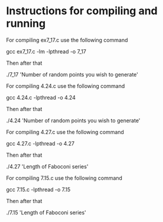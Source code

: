 # Instructions for compiling and running


For compiling ex7_17.c use the following command

gcc ex7_17.c -lm -lpthread -o 7_17

Then after that 

./7_17    'Number of random points you wish to generate'





For compiling 4.24.c use the following command

gcc 4.24.c -lpthread -o 4.24

Then after that 

./4.24    'Number of random points you wish to generate'





For compiling 4.27.c use the following command

gcc 4.27.c -lpthread -o 4.27

Then after that 

./4.27    'Length of Faboconi series'





For compiling 7.15.c use the following command

gcc 7.15.c -lpthread -o 7.15

Then after that 

./7.15    'Length of Faboconi series'


